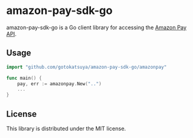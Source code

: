 # amazon-pay-sdk-go

amazon-pay-sdk-go is a Go client library for accessing the [Amazon Pay API](https://amazonpaycheckoutintegrationguide.s3.amazonaws.com/amazon-pay-checkout/introduction.html).

## Usage

```go
import "github.com/gotokatsuya/amazon-pay-sdk-go/amazonpay"

func main() {
    pay, err := amazonpay.New("..")
    ...
}
```

## License

This library is distributed under the MIT license.
